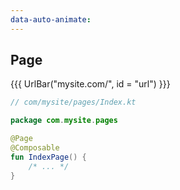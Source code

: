 ```yaml
---
data-auto-animate:
---
```


## Page

{{{ UrlBar("mysite.com/", id = "url") }}}

```kotlin 1,3 [code]
// com/mysite/pages/Index.kt

package com.mysite.pages

@Page
@Composable
fun IndexPage() {
    /* ... */
}
```
